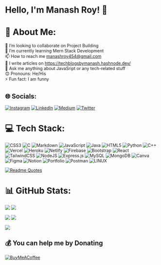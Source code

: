 # Hello, I'm Manash Roy! 👋


# 💫 About Me:
👯 I’m looking to collaborate on Project Building<br>🌱 I’m currently learning Mern Stack Development<br>📫 How to reach me manashroy454@gmail.com<br>📝 I write articles on https://techblogsbymanash.hashnode.dev/<br>💬 Ask me anything about JavaSript or any tech-related stuff<br>😊 Pronouns: He/His<br>⚡ Fun fact: I am funny


## 🌐 Socials:
[![Instagram](https://img.shields.io/badge/Instagram-%23E4405F.svg?logo=Instagram&logoColor=white)](https://instagram.com/im_manash_roy) [![LinkedIn](https://img.shields.io/badge/LinkedIn-%230077B5.svg?logo=linkedin&logoColor=white)](https://linkedin.com/in/manash-roy-6a28891b1) [![Medium](https://img.shields.io/badge/Medium-12100E?logo=medium&logoColor=white)](https://medium.com/@manashroy) [![Twitter](https://img.shields.io/badge/Twitter-%231DA1F2.svg?logo=Twitter&logoColor=white)](https://twitter.com/Man0sh_r0y) 

# 💻 Tech Stack:
![CSS3](https://img.shields.io/badge/css3-%231572B6.svg?style=for-the-badge&logo=css3&logoColor=white) ![C](https://img.shields.io/badge/c-%2300599C.svg?style=for-the-badge&logo=c&logoColor=white) ![Markdown](https://img.shields.io/badge/markdown-%23000000.svg?style=for-the-badge&logo=markdown&logoColor=white) ![JavaScript](https://img.shields.io/badge/javascript-%23323330.svg?style=for-the-badge&logo=javascript&logoColor=%23F7DF1E) ![Java](https://img.shields.io/badge/java-%23ED8B00.svg?style=for-the-badge&logo=java&logoColor=white) ![HTML5](https://img.shields.io/badge/html5-%23E34F26.svg?style=for-the-badge&logo=html5&logoColor=white) ![Python](https://img.shields.io/badge/python-3670A0?style=for-the-badge&logo=python&logoColor=ffdd54) ![C++](https://img.shields.io/badge/c++-%2300599C.svg?style=for-the-badge&logo=c%2B%2B&logoColor=white) ![Vercel](https://img.shields.io/badge/vercel-%23000000.svg?style=for-the-badge&logo=vercel&logoColor=white) ![Heroku](https://img.shields.io/badge/heroku-%23430098.svg?style=for-the-badge&logo=heroku&logoColor=white) ![Netlify](https://img.shields.io/badge/netlify-%23000000.svg?style=for-the-badge&logo=netlify&logoColor=#00C7B7) ![Firebase](https://img.shields.io/badge/firebase-%23039BE5.svg?style=for-the-badge&logo=firebase) ![Bootstrap](https://img.shields.io/badge/bootstrap-%23563D7C.svg?style=for-the-badge&logo=bootstrap&logoColor=white) ![React](https://img.shields.io/badge/react-%2320232a.svg?style=for-the-badge&logo=react&logoColor=%2361DAFB) ![TailwindCSS](https://img.shields.io/badge/tailwindcss-%2338B2AC.svg?style=for-the-badge&logo=tailwind-css&logoColor=white) ![NodeJS](https://img.shields.io/badge/node.js-6DA55F?style=for-the-badge&logo=node.js&logoColor=white) ![Express.js](https://img.shields.io/badge/express.js-%23404d59.svg?style=for-the-badge&logo=express&logoColor=%2361DAFB) ![MySQL](https://img.shields.io/badge/mysql-%2300f.svg?style=for-the-badge&logo=mysql&logoColor=white) ![MongoDB](https://img.shields.io/badge/MongoDB-%234ea94b.svg?style=for-the-badge&logo=mongodb&logoColor=white) ![Canva](https://img.shields.io/badge/Canva-%2300C4CC.svg?style=for-the-badge&logo=Canva&logoColor=white) 	![Figma](https://img.shields.io/badge/figma-%23F24E1E.svg?style=for-the-badge&logo=figma&logoColor=white) ![Notion](https://img.shields.io/badge/Notion-%23000000.svg?style=for-the-badge&logo=notion&logoColor=white) ![Portfolio](https://img.shields.io/badge/Portfolio-%23000000.svg?style=for-the-badge&logo=firefox&logoColor=#FF7139) ![Postman](https://img.shields.io/badge/Postman-FF6C37?style=for-the-badge&logo=postman&logoColor=white) ![LINUX](https://img.shields.io/badge/Linux-FCC624?style=for-the-badge&logo=linux&logoColor=black)


[![Readme Quotes](https://quotes-github-readme.vercel.app/api?type=horizontal&theme=catppuccin_mocha)](https://github.com/piyushsuthar/github-readme-quotes)

# 📊 GitHub Stats: 

<!--[![GitHub Streak](https://streak-stats.demolab.com?user=Man0sh-r0y&theme=vision-friendly-dark&hide_border=true)](https://git.io/streak-stats)

![Top Langs](https://github-readme-stats.vercel.app/api/top-langs/?username=Man0sh-r0y&layout=compact&theme=vision-friendly-dark)

[![Readme Quotes](https://quotes-github-readme.vercel.app/api?type=horizontal&theme=catppuccin_mocha)](https://github.com/piyushsuthar/github-readme-quotes)

[![Ashutosh's github activity graph](https://github-readme-activity-graph.vercel.app/graph?username=Man0sh-r0y&theme=github-compact)](https://github.com/ashutosh00710/github-readme-activity-graph) -->

![](http://github-profile-summary-cards.vercel.app/api/cards/repos-per-language?username=Man0sh-r0y&theme=aura_dark)
![](http://github-profile-summary-cards.vercel.app/api/cards/most-commit-language?username=Man0sh-r0y&theme=aura_dark)

![](http://github-profile-summary-cards.vercel.app/api/cards/stats?username=Man0sh-r0y&theme=aura_dark)
![](http://github-profile-summary-cards.vercel.app/api/cards/productive-time?username=Man0sh-r0y&theme=aura_dark&utcOffset=8)

![](http://github-profile-summary-cards.vercel.app/api/cards/profile-details?username=Man0sh-r0y&theme=aura_dark)




## 💰 You can help me by Donating
[![BuyMeACoffee](https://img.shields.io/badge/Buy%20Me%20a%20Coffee-ffdd00?style=for-the-badge&logo=buy-me-a-coffee&logoColor=black)](https://buymeacoffee.com/manashroy) 

